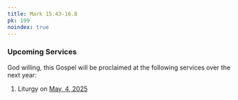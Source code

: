 ```yaml
---
title: Mark 15.43-16.8
pk: 199
noindex: true
---
```


### Upcoming Services

God willing, this Gospel will be proclaimed at the following services over the next year:


1. Liturgy on [May,  4, 2025](https://orthocal.info/readings/gregorian/2025/05/04/)
